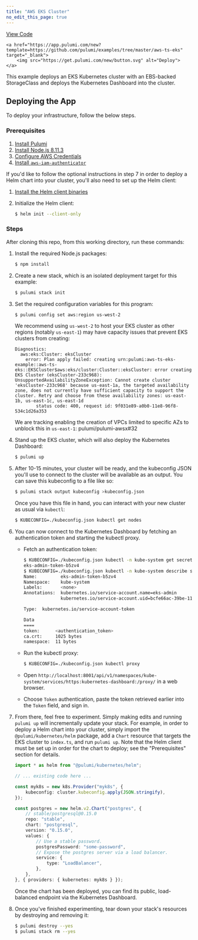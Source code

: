 ```yaml
---
title: "AWS EKS Cluster"
no_edit_this_page: true
---
```


<!-- WARNING: this page was generated by a tool. Do not edit it by hand. -->
<!-- To change it, please see https://github.com/pulumi/docs/tree/master/tools/mktutorial. -->

<p class="mb-4 flex">
    <a class="flex flex-wrap items-center rounded text-xs text-white bg-blue-600 border-2 border-blue-600 px-2 mr-2 whitespace-no-wrap hover:text-white" style="height: 32px" href="https://github.com/pulumi/examples/tree/master/aws-ts-eks" target="_blank">
        <span><i class="fab fa-github pr-2"></i> View Code</span>
    </a>

    <a href="https://app.pulumi.com/new?template=https://github.com/pulumi/examples/tree/master/aws-ts-eks" target="_blank">
        <img src="https://get.pulumi.com/new/button.svg" alt="Deploy">
    </a>
</p>


This example deploys an EKS Kubernetes cluster with an EBS-backed StorageClass and deploys the Kubernetes Dashboard
into the cluster.

## Deploying the App

To deploy your infrastructure, follow the below steps.

### Prerequisites

1. [Install Pulumi](https://www.pulumi.com/docs/get-started/install/)
2. [Install Node.js 8.11.3](https://nodejs.org/en/download/)
3. [Configure AWS Credentials](https://www.pulumi.com/docs/intro/cloud-providers/aws/setup/)
4. [Install `aws-iam-authenticator`](https://docs.aws.amazon.com/eks/latest/userguide/getting-started.html#get-started-kubectl)

If you'd like to follow the optional instructions in step 7 in order to deploy a Helm chart into your cluster, you'll
also need to set up the Helm client:

1. [Install the Helm client binaries](https://docs.helm.sh/using_helm/#installing-helm)
2. Initialize the Helm client:

    ```bash
    $ helm init --client-only
    ```

### Steps

After cloning this repo, from this working directory, run these commands:

1. Install the required Node.js packages:

    ```bash
    $ npm install
    ```

2. Create a new stack, which is an isolated deployment target for this example:

    ```bash
    $ pulumi stack init
    ```

3. Set the required configuration variables for this program:

    ```bash
    $ pulumi config set aws:region us-west-2
    ```

   We recommend using `us-west-2` to host your EKS cluster as other regions (notably `us-east-1`) may have capacity
   issues that prevent EKS clusters from creating:

    ```
    Diagnostics:
      aws:eks:Cluster: eksCluster
        error: Plan apply failed: creating urn:pulumi:aws-ts-eks-example::aws-ts-eks::EKSCluster$aws:eks/cluster:Cluster::eksCluster: error creating EKS Cluster (eksCluster-233c968): UnsupportedAvailabilityZoneException: Cannot create cluster 'eksCluster-233c968' because us-east-1a, the targeted availability zone, does not currently have sufficient capacity to support the cluster. Retry and choose from these availability zones: us-east-1b, us-east-1c, us-east-1d
            status code: 400, request id: 9f031e89-a0b0-11e8-96f8-534c1d26a353
    ```

    We are tracking enabling the creation of VPCs limited to specific AZs to unblock this in `us-east-1`: pulumi/pulumi-awsx#32

4. Stand up the EKS cluster, which will also deploy the Kubernetes Dashboard:

    ```bash
    $ pulumi up
    ```

5. After 10-15 minutes, your cluster will be ready, and the kubeconfig JSON you'll use to connect to the cluster will
   be available as an output. You can save this kubeconfig to a file like so:

    ```bash
    $ pulumi stack output kubeconfig >kubeconfig.json
    ```

    Once you have this file in hand, you can interact with your new cluster as usual via `kubectl`:

    ```bash
    $ KUBECONFIG=./kubeconfig.json kubectl get nodes
    ```


6. You can now connect to the Kubernetes Dashboard by fetching an authentication token and starting the kubectl proxy.

    - Fetch an authentication token:

        ```bash
        $ KUBECONFIG=./kubeconfig.json kubectl -n kube-system get secret | grep eks-admin | awk '{print $1}'
        eks-admin-token-b5zv4
        $ KUBECONFIG=./kubeconfig.json kubectl -n kube-system describe secret eks-admin-token-b5zv4
        Name:         eks-admin-token-b5zv4
        Namespace:    kube-system
        Labels:       <none>
        Annotations:  kubernetes.io/service-account.name=eks-admin
                      kubernetes.io/service-account.uid=bcfe66ac-39be-11e8-97e8-026dce96b6e8

        Type:  kubernetes.io/service-account-token

        Data
        ====
        token:      <authentication_token>
        ca.crt:     1025 bytes
        namespace:  11 bytes
        ```

    - Run the kubectl proxy:

        ```bash
        $ KUBECONFIG=./kubeconfig.json kubectl proxy
        ```

    - Open `http://localhost:8001/api/v1/namespaces/kube-system/services/https:kubernetes-dashboard:/proxy/` in a web
      browser.
    - Choose `Token` authentication, paste the token retrieved earlier into the `Token` field, and sign in.

7. From there, feel free to experiment. Simply making edits and running `pulumi up` will incrementally update your stack.
   For example, in order to deploy a Helm chart into your cluster, simply import the `@pulumi/kubernetes/helm` package,
   add a `Chart` resource that targets the EKS cluster to `index.ts`, and run `pulumi up`. Note that the Helm client
   must be set up in order for the chart to deploy; see the "Prerequisites" section for details.

    ```typescript
    import * as helm from "@pulumi/kubernetes/helm";

    // ... existing code here ...

    const myk8s = new k8s.Provider("myk8s", {
        kubeconfig: cluster.kubeconfig.apply(JSON.stringify),
    });

    const postgres = new helm.v2.Chart("postgres", {
        // stable/postgresql@0.15.0
        repo: "stable",
        chart: "postgresql",
        version: "0.15.0",
        values: {
            // Use a stable password.
            postgresPassword: "some-password",
            // Expose the postgres server via a load balancer.
            service: {
                type: "LoadBalancer",
            },
        },
    }, { providers: { kubernetes: myk8s } });
    ```

    Once the chart has been deployed, you can find its public, load-balanced endpoint via the Kubernetes Dashboard.

8. Once you've finished experimenting, tear down your stack's resources by destroying and removing it:

    ```bash
    $ pulumi destroy --yes
    $ pulumi stack rm --yes
    ```

